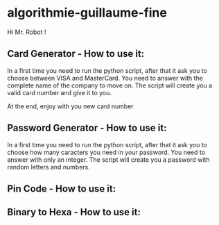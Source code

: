 ﻿# algorithmie-guillaume-fine
Hi Mr. Robot !

## Card Generator - How to use it:

In a first time you need to run the python script, after that it ask you to choose between VISA and MasterCard. You need to answer with the complete name of the company to move on.
The script will create you a valid card number and give it to you.

At the end, enjoy with you new card number

## Password Generator - How to use it:

In a first time you need to run the python script, after that it ask you to choose how many caracters you need in your password. You need to answer with only an integer.
The script will create you a password with random letters and numbers.

## Pin Code - How to use it:



## Binary to Hexa - How to use it: